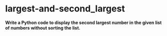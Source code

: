 # largest-and-second_largest
**Write a Python code to display the second largest number in the given list of numbers without sorting the list.**
